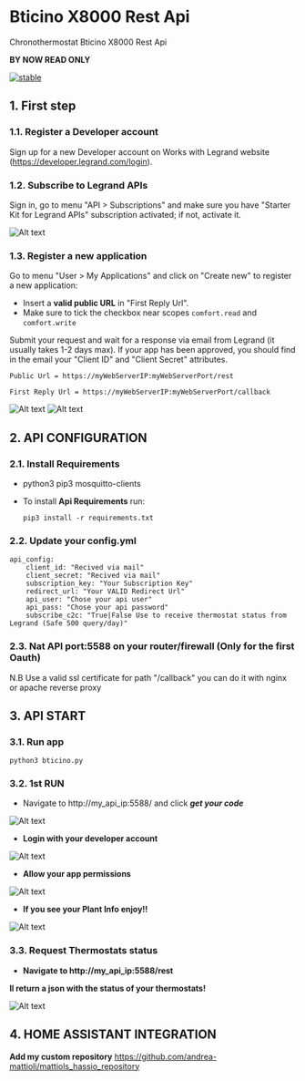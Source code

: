 # Bticino X8000 Rest Api
Chronothermostat Bticino X8000 Rest Api

**BY NOW READ ONLY**

[![stable](http://badges.github.io/stability-badges/dist/stable.svg)](http://github.com/badges/stability-badges)

## 1. First step

### 1.1. Register a Developer account
Sign up for a new Developer account on Works with Legrand website (https://developer.legrand.com/login).

### 1.2. Subscribe to Legrand APIs
Sign in, go to menu "API > Subscriptions" and make sure you have "Starter Kit for Legrand APIs" subscription activated; if not, activate it.

![Alt text](/../test/screenshots/subscription.PNG?raw=true "App Register")

### 1.3. Register a new application
Go to menu "User > My Applications" and click on "Create new" to register a new application:
- Insert a **valid public URL** in "First Reply Url". 
- Make sure to tick the checkbox near scopes `comfort.read` and `comfort.write`

Submit your request and wait for a response via email from Legrand (it usually takes 1-2 days max).
If your app has been approved, you should find in the email your "Client ID" and "Client Secret" attributes.

```
Public Url = https://myWebServerIP:myWebServerPort/rest
```
```
First Reply Url = https://myWebServerIP:myWebServerPort/callback
```
![Alt text](/../test/screenshots/app1.png?raw=true "App Register")
![Alt text](/../test/screenshots/app2.png?raw=true "App Register")

## 2. API CONFIGURATION

### 2.1. Install Requirements
- python3 pip3 mosquitto-clients

- To install **Api Requirements** run:
  ```
  pip3 install -r requirements.txt
  ```

### 2.2. Update your config.yml
```
api_config:
    client_id: "Recived via mail"
    client_secret: "Recived via mail"
    subscription_key: "Your Subscription Key"
    redirect_url: "Your VALID Redirect Url"
    api_user: "Chose your api user"
    api_pass: "Chose your api password"
    subscribe_c2c: "True|False Use to receive thermostat status from Legrand (Safe 500 query/day)"
```
### 2.3. Nat API port:5588 on your router/firewall (Only for the first Oauth)
N.B Use a valid ssl certificate for path "/callback" you can do it with nginx or apache reverse proxy
## 3. API START
### 3.1. Run app
```
python3 bticino.py
```
### 3.2. 1st RUN
- Navigate to http://my_api_ip:5588/ and click ***get your code***

![Alt text](/../test/screenshots/api1.png?raw=true "Api Allow")

- **Login with your developer account**


![Alt text](/../test/screenshots/api2.png?raw=true "Api Allow")

- **Allow your app permissions**


![Alt text](/../test/screenshots/api3.png?raw=true "Api Allow")

- **If you see your Plant Info enjoy!!**


![Alt text](/../test/screenshots/api4.png?raw=true "Api Allow")

### 3.3. Request Thermostats status

- **Navigate to http://my_api_ip:5588/rest**

**ll return a json with the status of your thermostats!**


![Alt text](/../test/screenshots/api5.png?raw=true "Api Allow")


## 4. HOME ASSISTANT INTEGRATION

**Add my custom repository** https://github.com/andrea-mattioli/mattiols_hassio_repository








